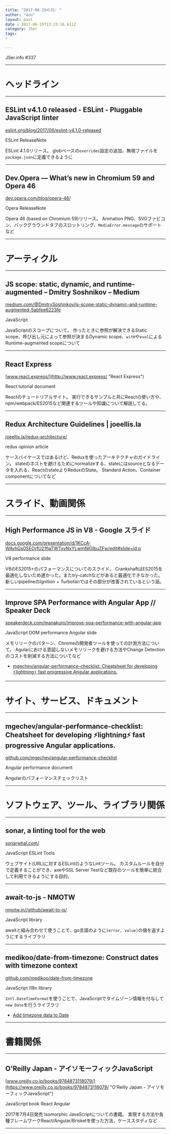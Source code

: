 ```yaml
---
title: "2017-06-25のJS: "
author: "azu"
layout: post
date : 2017-06-25T13:23:16.611Z
category: JSer
tags:
-

---
```


JSer.info #337

----

<h1 class="site-genre">ヘッドライン</h1>

----

## ESLint v4.1.0 released - ESLint - Pluggable JavaScript linter
[eslint.org/blog/2017/06/eslint-v4.1.0-released](http://eslint.org/blog/2017/06/eslint-v4.1.0-released "ESLint v4.1.0 released - ESLint - Pluggable JavaScript linter")
<p class="jser-tags jser-tag-icon"><span class="jser-tag">ESLint</span> <span class="jser-tag">ReleaseNote</span></p>

ESLint 4.1.0リリース。
globベースの`overrides`設定の追加、無視ファイルを`package.json`に定義できるように


----

## Dev.Opera — What’s new in Chromium 59 and Opera 46
[dev.opera.com/blog/opera-46/](https://dev.opera.com/blog/opera-46/ "Dev.Opera — What’s new in Chromium 59 and Opera 46")
<p class="jser-tags jser-tag-icon"><span class="jser-tag">Opera</span> <span class="jser-tag">ReleaseNote</span></p>

Opera 46 (based on Chromium 59)リリース。
Animation PNG、SVGファビコン、バックグラウンドタブのスロットリング、`MediaError.message`のサポートなど


----
<h1 class="site-genre">アーティクル</h1>

----

## JS scope: static, dynamic, and runtime-augmented – Dmitry Soshnikov – Medium
[medium.com/@DmitrySoshnikov/js-scope-static-dynamic-and-runtime-augmented-5abfee6223fe](https://medium.com/@DmitrySoshnikov/js-scope-static-dynamic-and-runtime-augmented-5abfee6223fe "JS scope: static, dynamic, and runtime-augmented – Dmitry Soshnikov – Medium")
<p class="jser-tags jser-tag-icon"><span class="jser-tag">JavaScript</span></p>

JavaScriptのスコープについて。
作ったときに参照が解決できるStatic scope、呼び出し元によって参照が決まるDynamic scope、`witH`や`eval`によるRuntime-augmented scopeについて


----

## React Express
[www.react.express/](http://www.react.express/ "React Express")
<p class="jser-tags jser-tag-icon"><span class="jser-tag">React</span> <span class="jser-tag">tutorial</span> <span class="jser-tag">document</span></p>

Reactのチュートリアルサイト。
実行できるサンプルと共にReactの使い方や、npm/webpack/ES2015など関連するツールや知識について解説してる。


----

## Redux Architecture Guidelines | joeellis.la
[joeellis.la/redux-architecture/](http://joeellis.la/redux-architecture/ "Redux Architecture Guidelines | joeellis.la")
<p class="jser-tags jser-tag-icon"><span class="jser-tag">redux</span> <span class="jser-tag">opinion</span> <span class="jser-tag">article</span></p>

ケースバイケースではあるけど、Reduxを使ったアーキテクチャのガイドライン。
stateのネストを避けるためにnormalizeする、stateにはsourceとなるデータを入れる、ReactのstateよりReduxのState。
Standard Action、Container componentについてなど


----
<h1 class="site-genre">スライド、動画関係</h1>

----

## High Performance JS in V8 - Google スライド
[docs.google.com/presentation/d/1KCcA-WAyhGs0SEOrfU21fjaTWTxvNxYLwmNlGIbuZFw/edit#slide&#x3D;id.p](https://docs.google.com/presentation/d/1KCcA-WAyhGs0SEOrfU21fjaTWTxvNxYLwmNlGIbuZFw/edit#slide=id.p "High Performance JS in V8 - Google スライド")
<p class="jser-tags jser-tag-icon"><span class="jser-tag">V8</span> <span class="jser-tag">performance</span> <span class="jser-tag">slide</span></p>

V8のES2015+のパフォーマンスについてのスライド。
CrankshaftはES2015を最適化しないため遅かった。またtry-catchなどがあると最適化できなかった。
新しいpipelineのIgnition + Turbofanではその部分が改善されているという話。


----

## Improve SPA Performance with Angular App // Speaker Deck
[speakerdeck.com/manakuro/improve-spa-performance-with-angular-app](https://speakerdeck.com/manakuro/improve-spa-performance-with-angular-app "Improve SPA Performance with Angular App // Speaker Deck")
<p class="jser-tags jser-tag-icon"><span class="jser-tag">JavaScript</span> <span class="jser-tag">DOM</span> <span class="jser-tag">performance</span> <span class="jser-tag">Angular</span> <span class="jser-tag">slide</span></p>

メモリリークのパターン、Chromeの開発者ツールを使っての計測方法について。
Agularにおける意図しないメモリリークを避ける方法やChange Detectionのコストを削減する方法についてなど

- [mgechev/angular-performance-checklist: Cheatsheet for developing ⚡lightning⚡ fast progressive Angular applications.](https://github.com/mgechev/angular-performance-checklist "mgechev/angular-performance-checklist: Cheatsheet for developing ⚡lightning⚡ fast progressive Angular applications.")

----
<h1 class="site-genre">サイト、サービス、ドキュメント</h1>

----

## mgechev/angular-performance-checklist: Cheatsheet for developing ⚡lightning⚡ fast progressive Angular applications.
[github.com/mgechev/angular-performance-checklist](https://github.com/mgechev/angular-performance-checklist "mgechev/angular-performance-checklist: Cheatsheet for developing ⚡lightning⚡ fast progressive Angular applications.")
<p class="jser-tags jser-tag-icon"><span class="jser-tag">Angular</span> <span class="jser-tag">performance</span> <span class="jser-tag">document</span></p>

Angularのパフォーマンスチェックリスト


----
<h1 class="site-genre">ソフトウェア、ツール、ライブラリ関係</h1>

----

## sonar, a linting tool for the web
[sonarwhal.com/](https://sonarwhal.com/ "sonar, a linting tool for the web")
<p class="jser-tags jser-tag-icon"><span class="jser-tag">JavaScript</span> <span class="jser-tag">ESLint</span> <span class="jser-tag">Tools</span></p>

ウェブサイト(URL)に対するESLintのようなLintツール。
カスタムルールを自分で定義することができ、axeやSSL Server Testなど既存のツールを簡単に統合して利用できるようにする目的。


----

## await-to-js - NMOTW
[nmotw.in//github/await-to-js/](http://nmotw.in//github/await-to-js/ "await-to-js - NMOTW")
<p class="jser-tags jser-tag-icon"><span class="jser-tag">JavaScript</span> <span class="jser-tag">library</span></p>

awaitと組み合わせて使うことで、go言語のように`[error, value]`の値を返すようにするライブラリ


----

## medikoo/date-from-timezone: Construct dates with timezone context
[github.com/medikoo/date-from-timezone](https://github.com/medikoo/date-from-timezone "medikoo/date-from-timezone: Construct dates with timezone context")
<p class="jser-tags jser-tag-icon"><span class="jser-tag">JavaScript</span> <span class="jser-tag">i18n</span> <span class="jser-tag">library</span></p>

`Intl.DateTimeFormat`を使うことで、JavaScriptでタイムゾーン情報を付与して`new Date`を行うライブラリ

- [Add timezone data to Date](https://esdiscuss.org/topic/add-timezone-data-to-date#content-6 "Add timezone data to Date")

----
<h1 class="site-genre">書籍関係</h1>

----

## O'Reilly Japan - アイソモーフィックJavaScript
[www.oreilly.co.jp/books/9784873118079/](https://www.oreilly.co.jp/books/9784873118079/ "O'Reilly Japan - アイソモーフィックJavaScript")
<p class="jser-tags jser-tag-icon"><span class="jser-tag">JavaScript</span> <span class="jser-tag">book</span> <span class="jser-tag">React</span> <span class="jser-tag">Angular</span></p>

2017年7月4日発売
Isomorphic JavaScriptについての書籍。
実現する方法や各種フレームワークReact/Angular/Brisketを使った方法、ケーススタディなど


----
